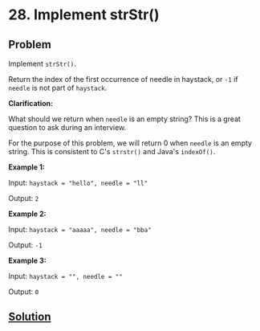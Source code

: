 # 28. Implement strStr()

## Problem

Implement ```strStr()```.

Return the index of the first occurrence of needle in haystack, or ```-1``` if ```needle``` is not part of ```haystack```.

**Clarification:**

What should we return when ```needle``` is an empty string? This is a great question to ask during an interview.

For the purpose of this problem, we will return 0 when ```needle``` is an empty string. This is consistent to C's ```strstr()``` and Java's ```indexOf()```.


**Example 1:**

Input: ```haystack = "hello", needle = "ll"```

Output: ```2```

**Example 2:**

Input: ```haystack = "aaaaa", needle = "bba"```

Output: ```-1```

**Example 3:**

Input: ```haystack = "", needle = ""```

Output: ```0```

## [Solution](answer.py)
